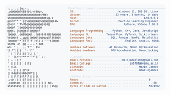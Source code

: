 <picture>
  <source srcset="https://raw.githubusercontent.com/mmazinjameel/mmazinjameel/main/dark_mode.svg?v=1739974151" media="(prefers-color-scheme: dark)">
  <img src="https://raw.githubusercontent.com/mmazinjameel/mmazinjameel/main/light_mode.svg?v=1739974151">
</picture>
